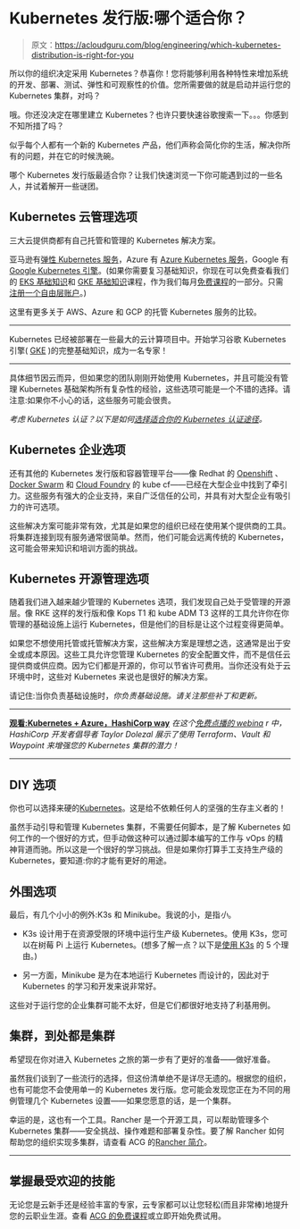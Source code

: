 # Kubernetes 发行版:哪个适合你？

> 原文：<https://acloudguru.com/blog/engineering/which-kubernetes-distribution-is-right-for-you>

所以你的组织决定采用 Kubernetes？恭喜你！您将能够利用各种特性来增加系统的开发、部署、测试、弹性和可观察性的价值。您所需要做的就是启动并运行您的 Kubernetes 集群，对吗？

哦。你还没决定在哪里建立 Kubernetes？也许只要快速谷歌搜索一下。。。你感到不知所措了吗？

似乎每个人都有一个新的 Kubernetes 产品，他们声称会简化你的生活，解决你所有的问题，并在它的时候洗碗。

哪个 Kubernetes 发行版最适合你？让我们快速浏览一下你可能遇到过的一些名人，并试着解开一些谜团。

## Kubernetes 云管理选项

三大云提供商都有自己托管和管理的 Kubernetes 解决方案。

亚马逊有[弹性 Kubernetes 服务](https://acloudguru.com/course/eks-basics)，Azure 有 [Azure Kubernetes 服务](https://acloudguru.com/course/aks-basics)，Google 有 [Google Kubernetes 引擎](https://acloudguru.com/course/gke-basics)。(如果你需要复习基础知识，你现在可以免费查看我们的 [EKS 基础知识](https://acloudguru.com/course/eks-basics)和 [GKE 基础知识](https://acloudguru.com/course/gke-basics)课程，作为我们每月[免费课程](https://acloudguru.com/blog/news/whats-free-at-acg-june-2021)的一部分。只需[注册一个自由层账户](https://acloudguru.com/pricing)。)

这里有更多关于 AWS、Azure 和 GCP 的托管 Kubernetes 服务的比较。

* * *

Kubernetes 已经被部署在一些最大的云计算项目中。开始学习谷歌 Kubernetes 引擎( [GKE](https://acloudguru.com/course/google-kubernetes-engine-gke-beginner-to-pro) )的完整基础知识，成为一名专家！

* * *

具体细节因云而异，但如果您的团队刚刚开始使用 Kubernetes，并且可能没有管理 Kubernetes 基础架构所有复杂性的经验，这些选项可能是一个不错的选择。请注意:如果你不小心的话，这些服务可能会很贵。

*考虑 Kubernetes 认证？以下是如何[选择适合你的 Kubernetes 认证途径](https://acloudguru.com/blog/engineering/which-kubernetes-certification-path-should-i-take)。*

## Kubernetes 企业选项

还有其他的 Kubernetes 发行版和容器管理平台——像 Redhat 的 [Openshift](https://acloudguru.com/course/introduction-to-openshift) 、 [Docker Swarm](https://acloudguru.com/hands-on-labs/setting-up-docker-swarm) 和 [Cloud Foundry](https://acloudguru.com/course/cloud-foundry-certified-developer) 的 kube cf——已经在大型企业中找到了牵引力。这些服务有强大的企业支持，来自广泛信任的公司，并具有对大型企业有吸引力的许可选项。

这些解决方案可能非常有效，尤其是如果您的组织已经在使用某个提供商的工具。将集群连接到现有服务通常很简单。然而，他们可能会远离传统的 Kubernetes，这可能会带来知识和培训方面的挑战。

## Kubernetes 开源管理选项

随着我们进入越来越少管理的 Kubernetes 选项，我们发现自己处于受管理的开源层。像 RKE 这样的发行版和像 Kops T1 和 kube ADM T3 这样的工具允许你在你管理的基础设施上运行 Kubernetes，但是他们的目标是让这个过程变得更简单。

如果您不想使用托管或托管解决方案，这些解决方案是理想之选，这通常是出于安全或成本原因。这些工具允许您管理 Kubernetes 的安全配置文件，而不是信任云提供商或供应商。因为它们都是开源的，你可以节省许可费用。当你还没有处于云环境中时，这些对 Kubernetes 来说也是很好的解决方案。

请记住:当你负责基础设施时，*你负责基础设施。请关注那些补丁和更新。*

* * *

**[观看:Kubernetes + Azure，HashiCorp way](https://get.acloudguru.com/kubernetes-azure-hashicorp-way-webinar)**
*在这个[免费点播的 webina](https://get.acloudguru.com/kubernetes-azure-hashicorp-way-webinar) r 中，HashiCorp 开发者倡导者 Taylor Dolezal 展示了使用 Terraform、Vault 和 Waypoint 来增强您的 Kubernetes 集群的潜力！*

* * *

## DIY 选项

你也可以选择来硬的[Kubernetes](https://acloudguru.com/course/kubernetes-the-hard-way)。这是给不依赖任何人的坚强的生存主义者的！

虽然手动引导和管理 Kubernetes 集群，不需要任何脚本，是了解 Kubernetes 如何工作的一个很好的方式，但手动做这种可以通过脚本编写的工作与 vOps 的精神背道而驰。所以这是一个很好的学习挑战。但是如果你打算手工支持生产级的 Kubernetes，要知道:你的才能有更好的用途。

## 外围选项

最后，有几个小小的例外:K3s 和 Minikube。我说的小，是指*小*。

*   K3s 设计用于在资源受限的环境中运行生产级 Kubernetes。使用 K3s，您可以在树莓 Pi 上运行 Kubernetes。(想多了解一点？以下是[使用 K3s](https://acloudguru.com/blog/engineering/5-reasons-to-use-k3s) 的 5 个理由。)

*   另一方面，Minikube 是为在本地运行 Kubernetes 而设计的，因此对于 Kubernetes 的学习和开发来说非常好。

这些对于运行您的企业集群可能不太好，但是它们都很好地支持了利基用例。

## 集群，到处都是集群

希望现在你对进入 Kubernetes 之旅的第一步有了更好的准备——做好准备。

虽然我们谈到了一些流行的选择，但这份清单绝不是详尽无遗的。根据您的组织，也有可能您不会使用单一的 Kubernetes 发行版。您可能会发现您正在为不同的用例管理几个 Kubernetes 设置——如果您愿意的话，是一个集群。

幸运的是，这也有一个工具。Rancher 是一个开源工具，可以帮助管理多个 Kubernetes 集群——安全挑战、操作难题和部署复杂性。要了解 Rancher 如何帮助您的组织实现多集群，请查看 ACG 的[Rancher 简介](https://acloudguru.com/course/introduction-to-rancher)。

* * *

## 掌握最受欢迎的技能

无论您是云新手还是经验丰富的专家，云专家都可以让您轻松(而且非常棒)地提升您的云职业生涯。查看 [ACG 的免费课程](https://acloudguru.com/blog/news/whats-free-at-acg-june-2021)或立即开始免费试用。